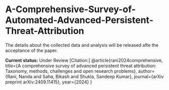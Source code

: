 # A-Comprehensive-Survey-of-Automated-Advanced-Persistent-Threat-Attribution

The details about the collected data and analysis will be released afte the acceptance of the paper.

**Current status:** Under Review
[Citation:]
@article{rani2024comprehensive,
  title={A comprehensive survey of advanced persistent threat attribution: Taxonomy, methods, challenges and open research problems},
  author={Rani, Nanda and Saha, Bikash and Shukla, Sandeep Kumar},
  journal={arXiv preprint arXiv:2409.11415},
  year={2024}
}
